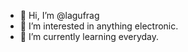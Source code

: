 - 👋 Hi, I’m @lagufrag
- 👀 I’m interested in anything electronic.
- 🌱 I’m currently learning everyday.
 

<!---
lagufrag/lagufrag is a ✨ special ✨ repository because its `README.md` (this file) appears on your GitHub profile.
You can click the Preview link to take a look at your changes.
--->
